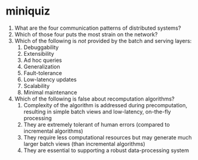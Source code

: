 miniquiz
========

1. What are the four communication patterns of distributed systems?
2. Which of those four puts the most strain on the network? 
3. Which of the following is *not* provided by the batch and serving layers:
	1. Debuggability
	2. Extensibility
	3. Ad hoc queries
	4. Generalization
	5. Fault-tolerance
	6. Low-latency updates
	7. Scalability
	8. Minimal maintenance
4. Which of the following is false about recomputation algorithms?
	1. Complexity of the algorithm is addressed during precomputation, resulting in simple batch views and low-latency, on-the-fly processing
	2. They are extremely tolerant of human errors (compared to incremental algorithms)
	3. They require less computational resources but may generate much larger batch views (than incremental algorithms)
	4. They are essential to supporting a robust data-processing system